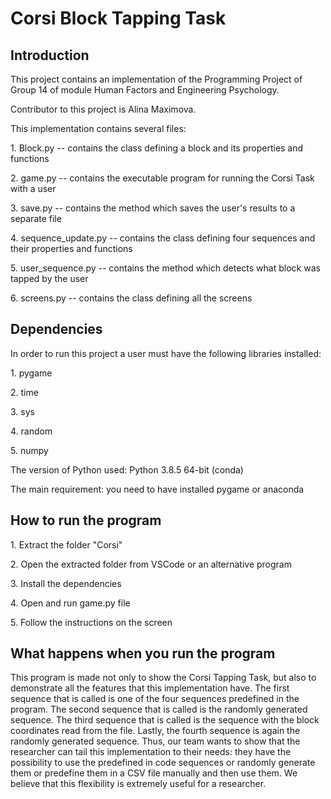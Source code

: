 # Corsi Block Tapping Task
## Introduction
This project contains an implementation of the Programming Project of Group 14 of module Human Factors and Engineering Psychology. 
<p>Contributor to this project is Alina Maximova.
<p>This implementation contains several files:</p>
<p>1. Block.py -- contains the class defining a block and its properties and functions</p>
<p>2. game.py -- contains the executable program for running the Corsi Task with a user</p>
<p>3. save.py -- contains the method which saves the user's results to a separate file</p>
<p>4. sequence_update.py -- contains the class defining four sequences and their properties and functions</p>
<p>5. user_sequence.py -- contains the method which detects what block was tapped by the user</p>
<p>6. screens.py -- contains the class defining all the screens

## Dependencies
In order to run this project a user must have the following libraries installed:
<p>1. pygame</p>
<p>2. time</p>
<p>3. sys</p>
<p>4. random</p>
<p>5. numpy</p>
The version of Python used: Python 3.8.5 64-bit (conda)
<p> The main requirement: you need to have installed pygame or anaconda</p>

## How to run the program
<p>1. Extract the folder "Corsi"</p>
<p>2. Open the extracted folder from VSCode or an alternative program</p>
<p>3. Install the dependencies</p>
<p>4. Open and run game.py file</p>
<p>5. Follow the instructions on the screen</p>

## What happens when you run the program
This program is made not only to show the Corsi Tapping Task, but also to demonstrate all the features that this implementation have. The first sequence that is called is one of the four sequences predefined in the program. The second sequence that is called is the randomly generated sequence. The third sequence that is called is the sequence with the block coordinates read from the file. Lastly, the fourth sequence is again the randomly generated sequence. Thus, our team wants to show that the researcher can tail this implementation to their needs: they have the possibility to use the predefined in code sequences or randomly generate them or predefine them in a CSV file manually and then use them. We believe that this flexibility is extremely useful for a researcher.
